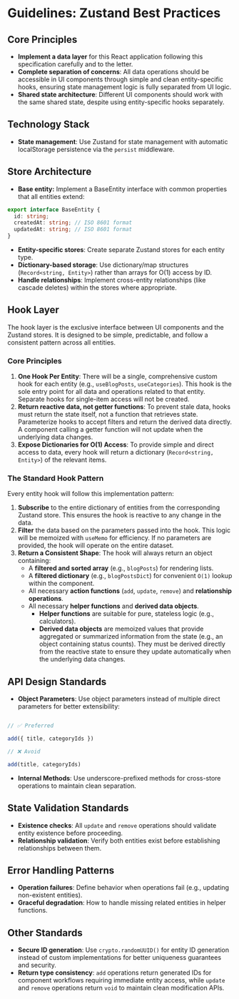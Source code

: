 # Guidelines: Zustand Best Practices

## Core Principles

- **Implement a data layer** for this React application following this specification carefully and to the letter.
- **Complete separation of concerns**: All data operations should be accessible in UI components through simple and clean entity-specific hooks, ensuring state management logic is fully separated from UI logic.
- **Shared state architecture**: Different UI components should work with the same shared state, despite using entity-specific hooks separately.

## Technology Stack

- **State management**: Use Zustand for state management with automatic localStorage persistence via the `persist` middleware.

## Store Architecture

- **Base entity:** Implement a BaseEntity interface with common properties that all entities extend:
```typescript 
export interface BaseEntity { 
  id: string; 
  createdAt: string; // ISO 8601 format 
  updatedAt: string; // ISO 8601 format 
}
```
- **Entity-specific stores**: Create separate Zustand stores for each entity type.
- **Dictionary-based storage**: Use dictionary/map structures (`Record<string, Entity>`) rather than arrays for O(1) access by ID.
- **Handle relationships**: Implement cross-entity relationships (like cascade deletes) within the stores where appropriate.

## Hook Layer

The hook layer is the exclusive interface between UI components and the Zustand stores. It is designed to be simple, predictable, and follow a consistent pattern across all entities.

### Core Principles

1.  **One Hook Per Entity**: There will be a single, comprehensive custom hook for each entity (e.g., `useBlogPosts`, `useCategories`). This hook is the sole entry point for all data and operations related to that entity. Separate hooks for single-item access will not be created.
2.  **Return reactive data, not getter functions**: To prevent stale data, hooks must return the state itself, not a function that retrieves state. Parameterize hooks to accept filters and return the derived data directly. A component calling a getter function will not update when the underlying data changes.
3.  **Expose Dictionaries for O(1) Access**: To provide simple and direct access to data, every hook will return a dictionary (`Record<string, Entity>`) of the relevant items.

### The Standard Hook Pattern

Every entity hook will follow this implementation pattern:

1.  **Subscribe** to the entire dictionary of entities from the corresponding Zustand store. This ensures the hook is reactive to any change in the data.
2.  **Filter** the data based on the parameters passed into the hook. This logic will be memoized with `useMemo` for efficiency. If no parameters are provided, the hook will operate on the entire dataset.
3.  **Return a Consistent Shape**: The hook will always return an object containing:
    *   A **filtered and sorted array** (e.g., `blogPosts`) for rendering lists.
    *   A **filtered dictionary** (e.g., `blogPostsDict`) for convenient `O(1)` lookup within the component.
    *   All necessary **action functions** (`add`, `update`, `remove`) and **relationship operations**.
	-   All necessary **helper functions** and **derived data objects**.
		-   **Helper functions** are suitable for pure, stateless logic (e.g., calculators).
		-   **Derived data objects** are memoized values that provide aggregated or summarized information from the state (e.g., an object containing status counts). They must be derived directly from the reactive state to ensure they update automatically when the underlying data changes.

## API Design Standards

- **Object Parameters**: Use object parameters instead of multiple direct parameters for better extensibility:
```typescript

// ✅ Preferred

add({ title, categoryIds })

// ❌ Avoid

add(title, categoryIds)

```
- **Internal Methods**: Use underscore-prefixed methods for cross-store operations to maintain clean separation.

## State Validation Standards

- **Existence checks**: All `update` and `remove` operations should validate entity existence before proceeding.
- **Relationship validation**: Verify both entities exist before establishing relationships between them.

## Error Handling Patterns

- **Operation failures**: Define behavior when operations fail (e.g., updating non-existent entities).
- **Graceful degradation**: How to handle missing related entities in helper functions.

## Other Standards

- **Secure ID generation**: Use `crypto.randomUUID()` for entity ID generation instead of custom implementations for better uniqueness guarantees and security.
- **Return type consistency**: `add` operations return generated IDs for component workflows requiring immediate entity access, while `update` and `remove` operations return `void` to maintain clean modification APIs.



